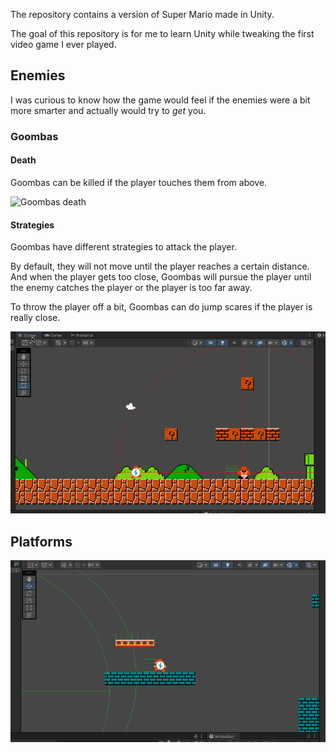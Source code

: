 The repository contains a version of Super Mario made in Unity.

The goal of this repository is for me to learn Unity while tweaking the first video game I ever played.

## Enemies

I was curious to know how the game would feel if the enemies were a bit more smarter and actually would try to *get* you.

### Goombas

#### Death

Goombas can be killed if the player touches them from above.

![Goombas death](Documentation/Enemy_Death.gif)

#### Strategies

Goombas have different strategies to attack the player. 

By default, they will not move until the player reaches a certain distance. And when the player gets too close, Goombas will pursue the player until the enemy catches the player or the player is too far away.

To throw the player off a bit, Goombas can do jump scares if the player is really close.

![Goombas basic attack](Documentation/Enemy_JumpScare.gif)


## Platforms

![Moving platform](Documentation/Platforms_1.gif)